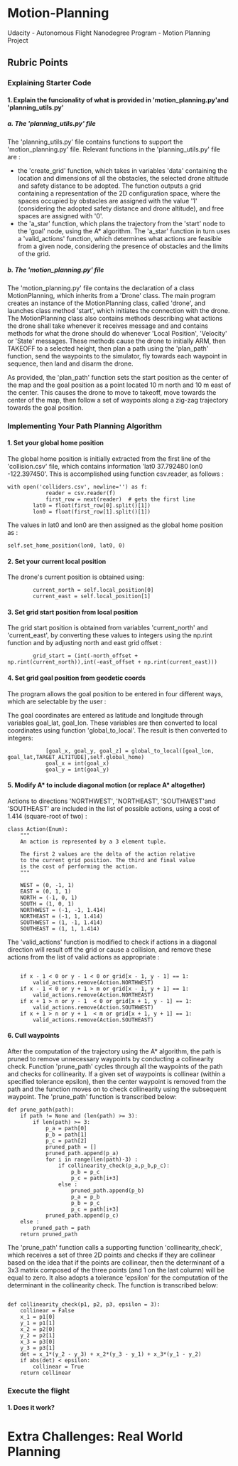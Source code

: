 # Motion-Planning
Udacity - Autonomous Flight Nanodegree Program - Motion Planning Project

## Rubric Points

### Explaining Starter Code

#### 1. Explain the funcionality of what is provided in 'motion_planning.py'and 'planning_utils.py'

##### a. The 'planning_utils.py' file

The 'planning_utils.py' file contains functions to support the 'motion_planning.py' file. Relevant functions in the 'planning_utils.py' file are :
- the 'create_grid' function, which takes in variables 'data' containing the location and dimensions of all the obstacles, the selected drone altitude and safety distance to be adopted. The function outputs a grid containing a representation of the 2D configuration space, where the spaces occupied by obstacles are assigned with the value '1' (considering the adopted safety distance and drone altitude), and free spaces are assigned with '0'.
- the 'a_star' function, which plans the trajectory from the 'start' node to the 'goal' node, using the A* algorithm. The 'a_star' function in turn uses a 'valid_actions' function, which determines what actions are feasible from a given node, considering the presence of obstacles and the limits of the  grid. 

##### b. The 'motion_planning.py' file

The 'motion_planning.py' file contains the declaration of a class MotionPlanning, which inherits from a 'Drone' class. The main program creates an instance of the MotionPlanning class, called 'drone', and launches class method 'start', which initiates the connection with the drone. The MotionPlanning class also contains methods describing what actions the drone shall take whenever it receives message and  and contains methods for what the drone should do whenever 'Local Position', 'Velocity' or 'State' messages. These methods cause the drone to initially ARM, then TAKEOFF to a selected height, then plan a path using the 'plan_path' function, send the waypoints to the simulator, fly towards each waypoint in sequence, then land and disarm the drone.

As provided, the 'plan_path' function sets the start position as the center of the map and the goal position as a point located 10 m north and 10 m east of the center. This causes the drone to move to takeoff, move towards the center of the map, then follow a set of waypoints along a zig-zag trajectory towards the goal position. 

### Implementing Your Path Planning Algorithm

#### 1. Set your global home position

The global home position is initially extracted from the first line of the 'collision.csv' file, which contains information 'lat0 37.792480 lon0 -122.397450'. This is accomplished using function csv.reader, as follows :

```
with open('colliders.csv', newline='') as f:
            reader = csv.reader(f)
            first_row = next(reader)  # gets the first line
        lat0 = float(first_row[0].split()[1])
        lon0 = float(first_row[1].split()[1])
```        

The values in lat0 and lon0 are then assigned as the global home position as :

```self.set_home_position(lon0, lat0, 0)```

#### 2. Set your current local position

The drone's current position is obtained using:

```
        current_north = self.local_position[0]
        current_east = self.local_position[1]
```

#### 3. Set grid start position from local position

The grid start position is obtained from variables 'current_north' and 'current_east', by converting these values to integers using the np.rint function and by adjusting north and east grid offset :

```
        grid_start = (int(-north_offset + np.rint(current_north)),int(-east_offset + np.rint(current_east)))
```

#### 4. Set grid goal position from geodetic coords

The program allows the goal position to be entered in four different ways, which are selectable by the user :



The goal coordinates are entered as latitude and longitude through variables goal_lat, goal_lon. These variables are then converted to local coordinates using function 'global_to_local'. The result is then converted to integers:

```
            [goal_x, goal_y, goal_z] = global_to_local([goal_lon, goal_lat,TARGET_ALTITUDE],self.global_home)
            goal_x = int(goal_x)
            goal_y = int(goal_y)
```

#### 5. Modify A* to include diagonal motion (or replace A* altogether)

Actions to directions 'NORTHWEST', 'NORTHEAST', 'SOUTHWEST'and 'SOUTHEAST' are included in the list of possible actions, using a cost of 1.414 (square-root of two) :

```
class Action(Enum):
    """
    An action is represented by a 3 element tuple.

    The first 2 values are the delta of the action relative
    to the current grid position. The third and final value
    is the cost of performing the action.
    """

    WEST = (0, -1, 1)
    EAST = (0, 1, 1)
    NORTH = (-1, 0, 1)
    SOUTH = (1, 0, 1)
    NORTHWEST = (-1, -1, 1.414)
    NORTHEAST = (-1, 1, 1.414)
    SOUTHWEST = (1, -1, 1.414)
    SOUTHEAST = (1, 1, 1.414)

```

The 'valid_actions' function is modified to check if actions in a diagonal direction will result off the grid or cause a collision, and remove these actions from the list of valid actions as appropriate :

```

    if x - 1 < 0 or y - 1 < 0 or grid[x - 1, y - 1] == 1:
        valid_actions.remove(Action.NORTHWEST)
    if x - 1 < 0 or y + 1 > m or grid[x - 1, y + 1] == 1:
        valid_actions.remove(Action.NORTHEAST)
    if x + 1 > n or y - 1  < 0 or grid[x + 1, y - 1] == 1:
        valid_actions.remove(Action.SOUTHWEST)
    if x + 1 > n or y + 1  < m or grid[x + 1, y + 1] == 1:
        valid_actions.remove(Action.SOUTHEAST)

``` 


#### 6. Cull waypoints

After the computation of the trajectory using the A* algorithm, the path is pruned to remove unnecessary waypoints by conducting a collinearity check. Function 'prune_path' cycles through all the waypoints of the path and checks for collinearity. If a given set of waypoints is collinear (within a specified tolerance epsilon), then the center waypoint is removed from the path and the function moves on to check collinearity using the subsequent waypoint. The 'prune_path' function is transcribed below: 

```
def prune_path(path):
    if path != None and (len(path) >= 3):
        if len(path) >= 3:
            p_a = path[0]
            p_b = path[1]
            p_c = path[2]
            pruned_path = []
            pruned_path.append(p_a)
            for i in range(len(path)-3) :
                if collinearity_check(p_a,p_b,p_c):
                    p_b = p_c
                    p_c = path[i+3]
                else :
                    pruned_path.append(p_b)
                    p_a = p_b
                    p_b = p_c
                    p_c = path[i+3]
            pruned_path.append(p_c)
    else :
        pruned_path = path
    return pruned_path
```


The 'prune_path' function calls a supporting function 'collinearity_check', which receives a set of three 2D points and checks if they are collinear based on the idea that if the points are collinear, then the determinant of a 3x3 matrix composed of the three points (and 1 on the last column) will be equal to zero. It also adopts a tolerance 'epsilon' for the computation of the determinant in the collinearity check. The function is transcribed below:

```

def collinearity_check(p1, p2, p3, epsilon = 3):
    collinear = False
    x_1 = p1[0]
    y_1 = p1[1]
    x_2 = p2[0]
    y_2 = p2[1]
    x_3 = p3[0]
    y_3 = p3[1]
    det = x_1*(y_2 - y_3) + x_2*(y_3 - y_1) + x_3*(y_1 - y_2)
    if abs(det) < epsilon:
        collinear = True
    return collinear

```


### Execute the flight

#### 1. Does it work?

# Extra Challenges: Real World Planning
